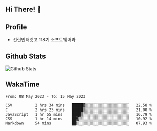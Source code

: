 ## Hi There! 👋

## Profile

-   선린인터넷고 118기 소프트웨어과

## Github Stats

![Github Stats](https://github-readme-stats.vercel.app/api/top-langs/?username=NY0510&theme=tokyonight&hide_border=true&layout=compact)

## WakaTime

<!--START_SECTION:waka-->

```text
From: 08 May 2023 - To: 15 May 2023

CSV          2 hrs 34 mins   █████▓░░░░░░░░░░░░░░░░░░░   22.58 %
C            2 hrs 23 mins   █████▒░░░░░░░░░░░░░░░░░░░   21.00 %
JavaScript   1 hr 55 mins    ████▒░░░░░░░░░░░░░░░░░░░░   16.79 %
CSS          1 hr 14 mins    ██▓░░░░░░░░░░░░░░░░░░░░░░   10.92 %
Markdown     54 mins         ██░░░░░░░░░░░░░░░░░░░░░░░   07.93 %
```

<!--END_SECTION:waka-->
